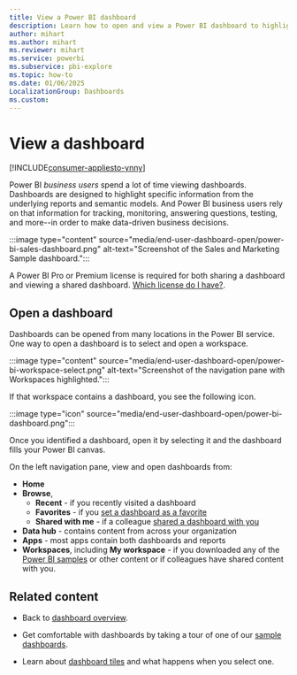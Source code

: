 ```yaml
---
title: View a Power BI dashboard
description: Learn how to open and view a Power BI dashboard to highlight specific information from the underlying reports and semantic models.
author: mihart
ms.author: mihart
ms.reviewer: mihart
ms.service: powerbi
ms.subservice: pbi-explore
ms.topic: how-to
ms.date: 01/06/2025
LocalizationGroup: Dashboards
ms.custom:  
---
```

# View a dashboard

[!INCLUDE[consumer-appliesto-ynny](../includes/consumer-appliesto-ynny.md)]


Power BI *business users* spend a lot of time viewing dashboards. Dashboards are designed to highlight specific information from the underlying reports and semantic models. And Power BI business users rely on that information for tracking, monitoring, answering questions, testing, and more--in order to make data-driven business decisions.

:::image type="content" source="media/end-user-dashboard-open/power-bi-sales-dashboard.png" alt-text="Screenshot of the Sales and Marketing Sample dashboard.":::


A Power BI Pro or Premium license is required for both sharing a dashboard and viewing a shared dashboard. [Which license do I have?](end-user-license.md). 

## Open a dashboard

Dashboards can be opened from many locations in the Power BI service. One way to open a dashboard is to select and open a workspace. 

:::image type="content" source="media/end-user-dashboard-open/power-bi-workspace-select.png" alt-text="Screenshot of the navigation pane with Workspaces highlighted.":::

If that workspace contains a dashboard, you see the following icon.

:::image type="icon" source="media/end-user-dashboard-open/power-bi-dashboard.png":::

Once you identified a dashboard, open it by selecting it and the dashboard fills your Power BI canvas.

On the left navigation pane, view and open dashboards from:

- **Home**
- **Browse**, 
  - **Recent** - if you recently visited a dashboard
  - **Favorites** - if you [set a dashboard as a favorite](end-user-favorite.md)
  - **Shared with me** - if a colleague [shared a dashboard with you](../collaborate-share/end-user-shared-with-me.md)
- **Data hub** - contains content from across your organization
- **Apps** - most apps contain both dashboards and reports
- **Workspaces**, including **My workspace** - if you downloaded any of the [Power BI samples](../create-reports/sample-datasets.md) or other content or if colleagues have shared content with you. 

## Related content

* Back to [dashboard overview](end-user-dashboards.md).

* Get comfortable with dashboards by taking a tour of one of our [sample dashboards](../create-reports/sample-tutorial-connect-to-the-samples.md).    
* Learn about [dashboard tiles](end-user-tiles.md) and what happens when you select one.
